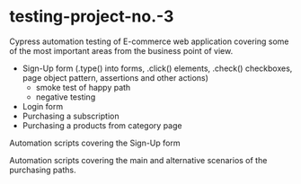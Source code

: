 # testing-project-no.-3

Cypress automation testing of E-commerce web application covering some of the most important areas from the business point of view. 
* Sign-Up form (.type() into forms, .click() elements, .check() checkboxes, page object pattern, assertions and other actions)
  * smoke test of happy path
  * negative testing 
* Login form
* Purchasing a subscription
* Purchasing a products from category page

Automation scripts covering the Sign-Up form 



Automation scripts covering the main and alternative scenarios of the purchasing paths.

